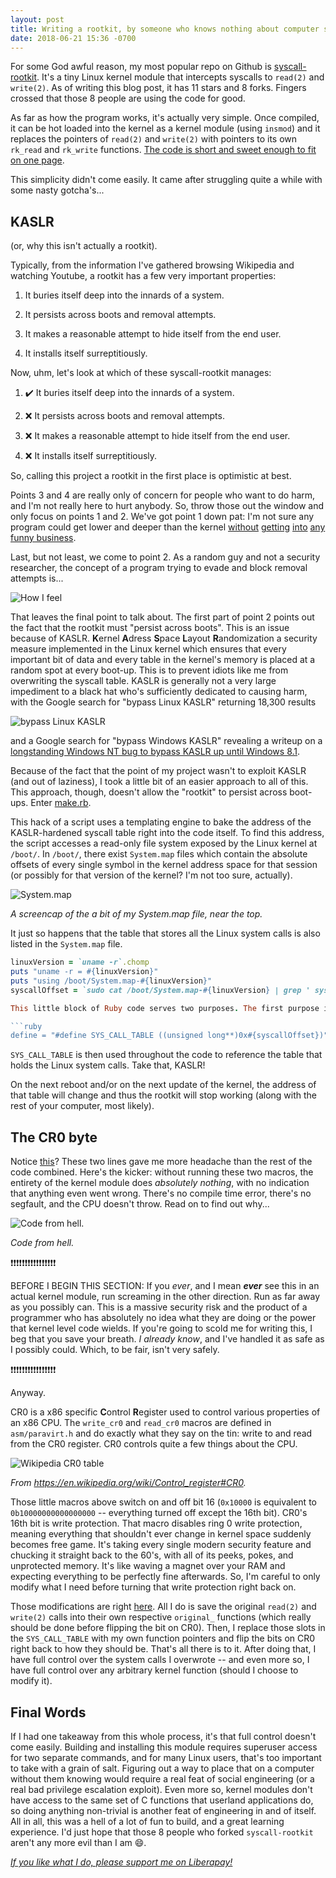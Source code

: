 ```yaml
---
layout: post
title: Writing a rootkit, by someone who knows nothing about computer security
date: 2018-06-21 15:36 -0700
---
```

For some God awful reason, my most popular repo on Github is [syscall-rootkit](https://github.com/Aearnus/syscall-rootkit). It's a tiny Linux kernel module that intercepts syscalls to `read(2)` and `write(2)`. As of writing this blog post, it has 11 stars and 8 forks. Fingers crossed that those 8 people are using the code for good.

As far as how the program works, it's actually very simple. Once compiled, it can be hot loaded into the kernel as a kernel module (using `insmod`) and it replaces the pointers of `read(2)` and `write(2)` with pointers to its own `rk_read` and `rk_write` functions. [The code is short and sweet enough to fit on one page](https://github.com/Aearnus/syscall-rootkit/blob/master/rk.erb.c).

This simplicity didn't come easily. It came after struggling quite a while with some nasty gotcha's...

KASLR
---
(or, why this isn't actually a rootkit).

Typically, from the information I've gathered browsing Wikipedia and watching Youtube, a rootkit has a few very important properties:

1. It buries itself deep into the innards of a system.

2. It persists across boots and removal attempts.

3. It makes a reasonable attempt to hide itself from the end user.

4. It installs itself surreptitiously.

Now, uhm, let's look at which of these syscall-rootkit manages:

1. ✔️ It buries itself deep into the innards of a system.

2. ❌ It persists across boots and removal attempts.

3. ❌ It makes a reasonable attempt to hide itself from the end user.

4. ❌ It installs itself surreptitiously.

So, calling this project a rootkit in the first place is optimistic at best.

Points 3 and 4 are really only of concern for people who want to do harm, and I'm not really here to hurt anybody. So, throw those out the window and only focus on points 1 and 2. We've got point 1 down pat: I'm not sure any program could get lower and deeper than the kernel [without](https://hackaday.com/2017/12/11/what-you-need-to-know-about-the-intel-management-engine/) [getting](https://en.wikipedia.org/wiki/Intel_Management_Engine#Security_vulnerabilities) [into](https://thehackernews.com/2018/02/airgap-computer-hacking.html) [any](https://arstechnica.com/information-technology/2013/10/meet-badbios-the-mysterious-mac-and-pc-malware-that-jumps-airgaps/) [funny business](https://www.theregister.co.uk/2015/08/11/memory_hole_roots_intel_processors/).

Last, but not least, we come to point 2. As a random guy and not a security researcher, the concept of a program trying to evade and block removal attempts is...

![How I feel](/assets/imgs/writing-a-rootkit/whoosh.png)

That leaves the final point to talk about. The first part of point 2 points out the fact that the rootkit must "persist across boots". This is an issue because of KASLR. **K**ernel **A**dress **S**pace **L**ayout **R**andomization a security measure implemented in the Linux kernel which ensures that every important bit of data and every table in the kernel's memory is placed at a random spot at every boot-up. This is to prevent idiots like me from overwriting the syscall table. KASLR is generally not a very large impediment to a black hat who's sufficiently dedicated to causing harm, with the Google search for "bypass Linux KASLR" returning 18,300 results

![bypass Linux KASLR](/assets/imgs/writing-a-rootkit/kaslr_linux.png)

and a Google search for "bypass Windows KASLR" revealing a writeup on a [longstanding Windows NT bug to bypass KASLR up until Windows 8.1](https://www.crowdstrike.com/blog/kaslr-bypass-mitigations-windows-81/).

Because of the fact that the point of my project wasn't to exploit KASLR (and out of laziness), I took a little bit of an easier approach to all of this. This approach, though, doesn't allow the "rootkit" to persist across boot-ups. Enter [make.rb](https://github.com/Aearnus/syscall-rootkit/blob/master/make.rb).

This hack of a script uses a templating engine to bake the address of the KASLR-hardened syscall table right into the code itself. To find this address, the script accesses a read-only file system exposed by the Linux kernel at `/boot/`. In `/boot/`, there exist `System.map` files which contain the absolute offsets of every single symbol in the kernel address space for that session (or possibly for that version of the kernel? I'm not too sure, actually).

![System.map](/assets/imgs/writing-a-rootkit/system_map.png)

_A screencap of the a bit of my System.map file, near the top._

It just so happens that the table that stores all the Linux system calls is also listed in the `System.map` file.

```ruby
linuxVersion = `uname -r`.chomp
puts "uname -r = #{linuxVersion}"
puts "using /boot/System.map-#{linuxVersion}"
syscallOffset = `sudo cat /boot/System.map-#{linuxVersion} | grep ' sys_call_table' | ruby -ane 'print $_.split(" ")[0]'```

This little block of Ruby code serves two purposes. The first purpose is to prove that anything can work with enough hacked together duct tape. The second purpose is to store the offset for the syscall table (labelled `sys_call_table`) in a variable `syscallOffset`. Once this variable is populated, it's placed in a string which is then templated to the top of the main C file for the rootkit.

```ruby
define = "#define SYS_CALL_TABLE ((unsigned long**)0x#{syscallOffset})"
```

`SYS_CALL_TABLE` is then used throughout the code to reference the table that holds the Linux system calls. Take that, KASLR!

On the next reboot and/or on the next update of the kernel, the address of that table will change and thus the rootkit will stop working (along with the rest of your computer, most likely).

The CR0 byte
---
Notice [this](https://github.com/Aearnus/syscall-rootkit/blob/master/rk.erb.c#L10)? These two lines gave me more headache than the rest of the code combined. Here's the kicker: without running these two macros, the entirety of the kernel module does _absolutely nothing_, with no indication that anything even went wrong. There's no compile time error, there's no segfault, and the CPU doesn't throw. Read on to find out why...

![Code from hell.](/assets/imgs/writing-a-rootkit/code_from_hell.png)

_Code from hell._

❗❗❗❗❗❗❗❗❗❗❗❗❗❗❗❗

BEFORE I BEGIN THIS SECTION: If you _ever_, and I mean **_ever_** see this in an actual kernel module, run screaming in the other direction. Run as far away as you possibly can. This is a massive security risk and the product of a programmer who has absolutely no idea what they are doing or the power that kernel level code wields. If you're going to scold me for writing this, I beg that you save your breath. _I already know_, and I've handled it as safe as I possibly could. Which, to be fair, isn't very safely.

❗❗❗❗❗❗❗❗❗❗❗❗❗❗❗❗

Anyway.

CR0 is a x86 specific **C**ontrol **R**egister used to control various properties of an x86 CPU. The `write_cr0` and `read_cr0` macros are defined in `asm/paravirt.h` and do exactly what they say on the tin: write to and read from the CR0 register. CR0 controls quite a few things about the CPU.

![Wikipedia CR0 table](/assets/imgs/writing-a-rootkit/cr0.png)

_From https://en.wikipedia.org/wiki/Control_register#CR0._

Those little macros above switch on and off bit 16 (`0x10000` is equivalent to `0b10000000000000000` -- everything turned off except the 16th bit). CR0's 16th bit is write protection. That macro disables ring 0 write protection, meaning everything that shouldn't ever change in kernel space suddenly becomes free game. It's taking every single modern security feature and chucking it straight back to the 60's, with all of its peeks, pokes, and unprotected memory. It's like waving a magnet over your RAM and expecting everything to be perfectly fine afterwards. So, I'm careful to only modify what I need before turning that write protection right back on.

Those modifications are right [here](https://github.com/Aearnus/syscall-rootkit/blob/master/rk.erb.c#L26). All I do is save the original `read(2)` and `write(2)` calls into their own respective `original_` functions (which really should be done before flipping the bit on CR0). Then, I replace those slots in the `SYS_CALL_TABLE` with my own function pointers and flip the bits on CR0 right back to how they should be. That's all there is to it. After doing that, I have full control over the system calls I overwrote -- and even more so, I have full control over any arbitrary kernel function (should I choose to modify it).


Final Words
---
If I had one takeaway from this whole process, it's that full control doesn't come easily. Building and installing this module requires superuser access for two separate commands, and for many Linux users, that's too important to take with a grain of salt. Figuring out a way to place that on a computer without them knowing would require a real feat of social engineering (or a real bad privilege escalation exploit). Even more so, kernel modules don't have access to the same set of C functions that userland applications do, so doing anything non-trivial is another feat of engineering in and of itself. All in all, this was a hell of a lot of fun to build, and a great learning experience. I'd just hope that those 8 people who forked `syscall-rootkit` aren't any more evil than I am 😄.


_[If you like what I do, please support me on Liberapay!](https://liberapay.com/Aearnus)_
